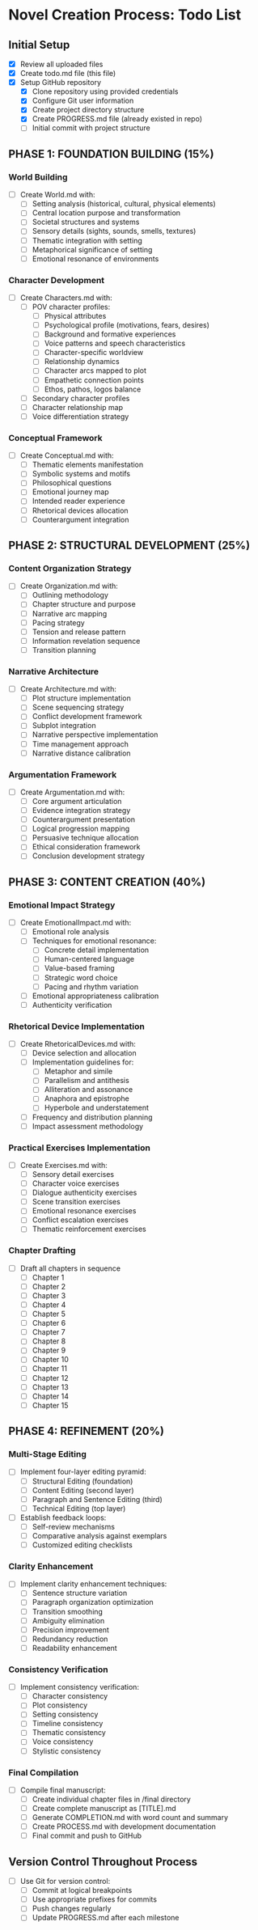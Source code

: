 # Novel Creation Process: Todo List

## Initial Setup
- [x] Review all uploaded files
- [x] Create todo.md file (this file)
- [x] Setup GitHub repository
  - [x] Clone repository using provided credentials
  - [x] Configure Git user information
  - [x] Create project directory structure
  - [x] Create PROGRESS.md file (already existed in repo)
  - [ ] Initial commit with project structure

## PHASE 1: FOUNDATION BUILDING (15%)

### World Building
- [ ] Create World.md with:
  - [ ] Setting analysis (historical, cultural, physical elements)
  - [ ] Central location purpose and transformation
  - [ ] Societal structures and systems
  - [ ] Sensory details (sights, sounds, smells, textures)
  - [ ] Thematic integration with setting
  - [ ] Metaphorical significance of setting
  - [ ] Emotional resonance of environments

### Character Development
- [ ] Create Characters.md with:
  - [ ] POV character profiles:
    - [ ] Physical attributes
    - [ ] Psychological profile (motivations, fears, desires)
    - [ ] Background and formative experiences
    - [ ] Voice patterns and speech characteristics
    - [ ] Character-specific worldview
    - [ ] Relationship dynamics
    - [ ] Character arcs mapped to plot
    - [ ] Empathetic connection points
    - [ ] Ethos, pathos, logos balance
  - [ ] Secondary character profiles
  - [ ] Character relationship map
  - [ ] Voice differentiation strategy

### Conceptual Framework
- [ ] Create Conceptual.md with:
  - [ ] Thematic elements manifestation
  - [ ] Symbolic systems and motifs
  - [ ] Philosophical questions
  - [ ] Emotional journey map
  - [ ] Intended reader experience
  - [ ] Rhetorical devices allocation
  - [ ] Counterargument integration

## PHASE 2: STRUCTURAL DEVELOPMENT (25%)

### Content Organization Strategy
- [ ] Create Organization.md with:
  - [ ] Outlining methodology
  - [ ] Chapter structure and purpose
  - [ ] Narrative arc mapping
  - [ ] Pacing strategy
  - [ ] Tension and release pattern
  - [ ] Information revelation sequence
  - [ ] Transition planning

### Narrative Architecture
- [ ] Create Architecture.md with:
  - [ ] Plot structure implementation
  - [ ] Scene sequencing strategy
  - [ ] Conflict development framework
  - [ ] Subplot integration
  - [ ] Narrative perspective implementation
  - [ ] Time management approach
  - [ ] Narrative distance calibration

### Argumentation Framework
- [ ] Create Argumentation.md with:
  - [ ] Core argument articulation
  - [ ] Evidence integration strategy
  - [ ] Counterargument presentation
  - [ ] Logical progression mapping
  - [ ] Persuasive technique allocation
  - [ ] Ethical consideration framework
  - [ ] Conclusion development strategy

## PHASE 3: CONTENT CREATION (40%)

### Emotional Impact Strategy
- [ ] Create EmotionalImpact.md with:
  - [ ] Emotional role analysis
  - [ ] Techniques for emotional resonance:
    - [ ] Concrete detail implementation
    - [ ] Human-centered language
    - [ ] Value-based framing
    - [ ] Strategic word choice
    - [ ] Pacing and rhythm variation
  - [ ] Emotional appropriateness calibration
  - [ ] Authenticity verification

### Rhetorical Device Implementation
- [ ] Create RhetoricalDevices.md with:
  - [ ] Device selection and allocation
  - [ ] Implementation guidelines for:
    - [ ] Metaphor and simile
    - [ ] Parallelism and antithesis
    - [ ] Alliteration and assonance
    - [ ] Anaphora and epistrophe
    - [ ] Hyperbole and understatement
  - [ ] Frequency and distribution planning
  - [ ] Impact assessment methodology

### Practical Exercises Implementation
- [ ] Create Exercises.md with:
  - [ ] Sensory detail exercises
  - [ ] Character voice exercises
  - [ ] Dialogue authenticity exercises
  - [ ] Scene transition exercises
  - [ ] Emotional resonance exercises
  - [ ] Conflict escalation exercises
  - [ ] Thematic reinforcement exercises

### Chapter Drafting
- [ ] Draft all chapters in sequence
  - [ ] Chapter 1
  - [ ] Chapter 2
  - [ ] Chapter 3
  - [ ] Chapter 4
  - [ ] Chapter 5
  - [ ] Chapter 6
  - [ ] Chapter 7
  - [ ] Chapter 8
  - [ ] Chapter 9
  - [ ] Chapter 10
  - [ ] Chapter 11
  - [ ] Chapter 12
  - [ ] Chapter 13
  - [ ] Chapter 14
  - [ ] Chapter 15

## PHASE 4: REFINEMENT (20%)

### Multi-Stage Editing
- [ ] Implement four-layer editing pyramid:
  - [ ] Structural Editing (foundation)
  - [ ] Content Editing (second layer)
  - [ ] Paragraph and Sentence Editing (third)
  - [ ] Technical Editing (top layer)
- [ ] Establish feedback loops:
  - [ ] Self-review mechanisms
  - [ ] Comparative analysis against exemplars
  - [ ] Customized editing checklists

### Clarity Enhancement
- [ ] Implement clarity enhancement techniques:
  - [ ] Sentence structure variation
  - [ ] Paragraph organization optimization
  - [ ] Transition smoothing
  - [ ] Ambiguity elimination
  - [ ] Precision improvement
  - [ ] Redundancy reduction
  - [ ] Readability enhancement

### Consistency Verification
- [ ] Implement consistency verification:
  - [ ] Character consistency
  - [ ] Plot consistency
  - [ ] Setting consistency
  - [ ] Timeline consistency
  - [ ] Thematic consistency
  - [ ] Voice consistency
  - [ ] Stylistic consistency

### Final Compilation
- [ ] Compile final manuscript:
  - [ ] Create individual chapter files in /final directory
  - [ ] Create complete manuscript as [TITLE].md
  - [ ] Generate COMPLETION.md with word count and summary
  - [ ] Create PROCESS.md with development documentation
  - [ ] Final commit and push to GitHub

## Version Control Throughout Process
- [ ] Use Git for version control:
  - [ ] Commit at logical breakpoints
  - [ ] Use appropriate prefixes for commits
  - [ ] Push changes regularly
  - [ ] Update PROGRESS.md after each milestone
